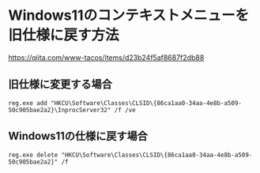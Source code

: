# Windows11のコンテキストメニューを旧仕様に戻す方法  
https://qiita.com/www-tacos/items/d23b24f5af8687f2db88  
## 旧仕様に変更する場合  
`reg.exe add "HKCU\Software\Classes\CLSID\{86ca1aa0-34aa-4e8b-a509-50c905bae2a2}\InprocServer32" /f /ve`  
## Windows11の仕様に戻す場合  
`reg.exe delete "HKCU\Software\Classes\CLSID\{86ca1aa0-34aa-4e8b-a509-50c905bae2a2}" /f`  
